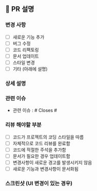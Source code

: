 ## 📝 PR 설명

### 변경 사항

- [ ] 새로운 기능 추가
- [ ] 버그 수정
- [ ] 코드 리팩토링
- [ ] 문서 업데이트
- [ ] 스타일 변경
- [ ] 기타 (아래에 설명)

### 상세 설명

<!-- 변경 사항에 대한 자세한 설명을 작성해주세요 -->

### 관련 이슈

<!-- 관련된 이슈 번호를 작성해주세요 (예: #123) -->

- 관련 이슈 : #
  Closes #

### 리뷰 해야할 부분

- [ ] 코드가 프로젝트의 코딩 스타일을 따름
- [ ] 자체적으로 코드 리뷰를 완료함
- [ ] 코드에 적절한 주석을 추가함
- [ ] 문서가 필요한 경우 업데이트함
- [ ] 변경사항이 새로운 경고를 발생시키지 않음
- [ ] 새로운 기능과 변경사항이 문서화됨

### 스크린샷 (UI 변경이 있는 경우)

<!-- UI 변경사항이 있다면 스크린샷을 첨부해주세요 -->
